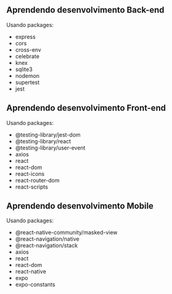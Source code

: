 ## Aprendendo desenvolvimento Back-end

Usando packages:

- express
- cors
- cross-env
- celebrate
- knex
- sqlite3
- nodemon
- supertest
- jest


## Aprendendo desenvolvimento Front-end

Usando packages:

- @testing-library/jest-dom
- @testing-library/react
- @testing-library/user-event
- axios
- react
- react-dom
- react-icons
- react-router-dom
- react-scripts


## Aprendendo desenvolvimento Mobile

Usando packages:

- @react-native-community/masked-view
- @react-navigation/native
- @react-navigation/stack
- axios
- react
- react-dom
- react-native
- expo
- expo-constants
